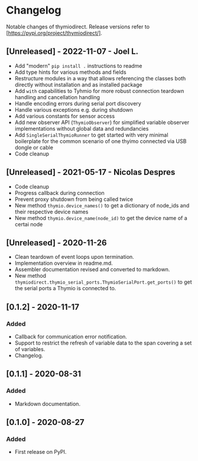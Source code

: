# Changelog

Notable changes of thymiodirect. Release versions refer to [https://pypi.org/project/thymiodirect/].

## [Unreleased] - 2022-11-07 - Joel L.

- Add "modern" `pip install .` instructions to readme
- Add type hints for various methods and fields
- Restructure modules in a way that allows referencing the classes both directly without installation and as installed package
- Add `with` capabilities to Tyhmio for more robust connection teardown handling and cancellation handling
- Handle encoding errors during serial port discovery
- Handle various exceptions e.g. during shutdown
- Add various constants for sensor access
- Add new observer API (`ThymioObserver`) for simplified variable observer implementations without global data and redundancies
- Add `SingleSerialThymioRunner` to get started with very minimal boilerplate for the common scenario of one thyimo connected via USB dongle or cable
- Code cleanup

## [Unreleased] - 2021-05-17 - Nicolas Despres

- Code cleanup
- Progress callback during connection
- Prevent proxy shutdown from being called twice
- New method `thymio.device_names()` to get a dictionary of node_ids and their respective device names
- New method `thymio.device_name(node_id)` to get the device name of a certai node

## [Unreleased] - 2020-11-26

- Clean teardown of event loops upon termination.
- Implementation overview in readme.md.
- Assembler documentation revised and converted to markdown.
- New method `thymiodirect.thymio_serial_ports.ThymioSerialPort.get_ports()` to get the serial ports a Thymio is connected to.

## [0.1.2] - 2020-11-17

### Added

- Callback for communication error notification.
- Support to restrict the refresh of variable data to the span covering a set of variables.
- Changelog.

## [0.1.1] - 2020-08-31

### Added

- Markdown documentation.

## [0.1.0] - 2020-08-27

### Added

- First release on PyPI.
